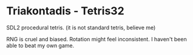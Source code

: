 # Triakontadis - Tetris32

SDL2 procedural tetris. (it is not standard tetris, believe me)

RNG is cruel and biased.
Rotation might feel inconsistent.
I haven't been able to beat my own game.
